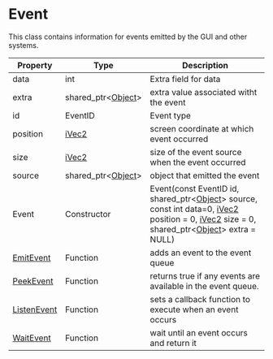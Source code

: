 # Event #

This class contains information for events emitted by the GUI and other systems.

| Property | Type | Description |
|-----|-----|-----|
| data | int | Extra field for data |
| extra | shared_ptr<[Object](Object.md)\> | extra value associated witht the event |
| id | EventID | Event type |
| position | [iVec2](iVec2.md) | screen coordinate at which event occurred |
| size | [iVec2](iVec2.md) | size of the event source when the event occurred |
| source | shared_ptr<[Object](Object.md)\> | object that emitted the event |
| Event | Constructor | Event(const EventID id, shared_ptr<[Object](Object.md)\> source, const int data=0, [iVec2](iVec2.md) position = 0, [iVec2](iVec2.md) size = 0, shared_ptr<[Object](Object.md)\> extra = NULL) |
| [EmitEvent](EmitEvent.md) | Function | adds an event to the event queue |
| [PeekEvent](PeekEvent.md) | Function | returns true if any events are available in the event queue. |
| [ListenEvent](ListenEvent.md) | Function | sets a callback function to execute when an event occurs |
| [WaitEvent](WaitEvent.md) | Function | wait until an event occurs and return it |
